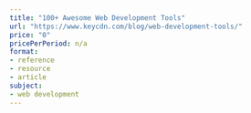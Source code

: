 ```yaml
---
title: "100+ Awesome Web Development Tools"
url: "https://www.keycdn.com/blog/web-development-tools/"
price: "0"
pricePerPeriod: n/a
format: 
- reference
- resource
- article
subject: 
- web development
---
```

